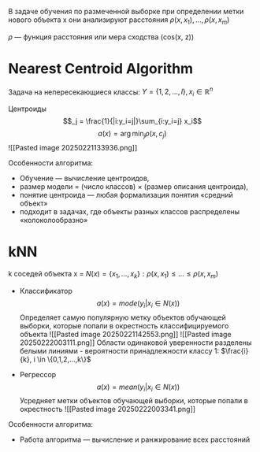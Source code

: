 В задаче обучения по размеченной выборке при определении метки нового объекта x они анализируют расстояния $\rho(x,x_1),...,\rho(x,x_m)$

$\rho$ — функция расстояния или мера сходства (cos(x, z))
# Nearest Centroid Algorithm
Задача на непересекающиеся классы:  $Y = \{1,2,...,l\}, x_i \in \mathbb{R}^n$

Центроиды $$_j = \frac{1}{|i:y_i=j|}\sum_{i:y_i=j} x_i$$
$$a(x)=\arg\min_{j}\rho(x,c_j)$$
![[Pasted image 20250221133936.png]]

Особенности алгоритма:
- Обучение — вычисление центроидов,
- размер модели = (число классов) $\times$ (размер описания центроида),
- понятие центроида — любая формализация понятия «средний объект»
- подходит в задачах, где объекты разных классов распределены «колоколообразно»
# kNN
k соседей объекта x = $N(x) = \{x_1,...,x_k\} : \rho(x,x_1) \le ... \le \rho(x,x_m)$

- Классификатор
$$a(x) = mode(y_i|x_i \in N(x))$$
Определяет самую популярную метку объектов обучающей выборки, которые попали в окрестность классифицируемого объекта
![[Pasted image 20250221142553.png]]
![[Pasted image 20250222003111.png]]
Области одинаковой уверенности разделены белыми линиями - вероятности принадлежности классу 1: $\frac{i}{k}, i \in \{0,1,2,...,k\}$

- Регрессор
$$a(x) = mean(y_i|x_i \in N(x))$$
Усредняет метки объектов обучающей выборки, которые попали в окрестность
![[Pasted image 20250222003341.png]]





Особенности алгоритма:
-  Работа алгоритма — вычисление и ранжирование всех расстояний
